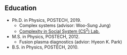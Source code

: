 Education
------
* Ph.D. in Physics, POSTECH, 2019.
  * Complex systems (advisor: Woo-Sung Jung)
  * [Complexity in Social System (CS<sup>2</sup>) Lab.](http://complex.postech.ac.kr)
* M.S. in Physics, POSTECH, 2012.
  * Fusion plasma diagnostics (advior: Hyeon K. Park)
* B.S. in Physics, POSTECH, 2010.
